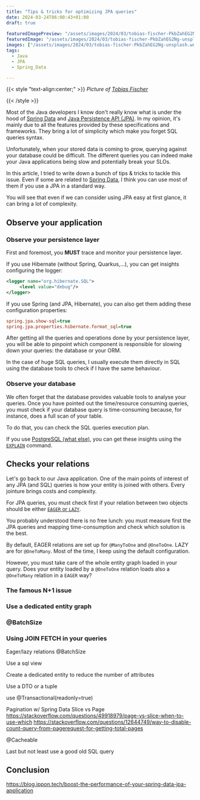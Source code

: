 ```yaml
---
title: "Tips & tricks for optimizing JPA queries"
date: 2024-03-24T06:00:43+01:00
draft: true
  
featuredImagePreview: "/assets/images/2024/03/tobias-fischer-PkbZahEG2Ng-unsplash.webp"
featuredImage: "/assets/images/2024/03/tobias-fischer-PkbZahEG2Ng-unsplash.webp"
images: ["/assets/images/2024/03/tobias-fischer-PkbZahEG2Ng-unsplash.webp"]
tags:
  - Java
  - JPA
  - Spring_Data

---
```


{{< style "text-align:center;" >}}
_Picture of [Tobias Fischer](https://unsplash.com/fr/@tofi?utm_content=creditCopyText&utm_medium=referral&utm_source=unsplash)_

{{< /style >}}

Most of the Java developers I know don't really know what is under the hood of [Spring Data](https://spring.io/projects/spring-data) and [Java Persistence API (JPA)](https://docs.oracle.com/javaee/7/tutorial/persistence-intro.htm).
In my opinion, it's mainly due to all the features provided by these specifications and frameworks. 
They bring a lot of simplicity which make you forget SQL queries syntax.

Unfortunately, when your stored data is coming to grow, querying against your database could be difficult. 
The different queries you can indeed make your Java applications being slow and potentially break your SLOs.

In this article, I tried to write down a bunch of tips & tricks to tackle this issue.
Even if some are related to [Spring Data](https://spring.io/projects/spring-data), I think you can use most of them if you use a JPA in a standard way.

You will see that even if we can consider using JPA easy at first glance, it can bring a lot of complexity.

## Observe your application
### Observe your persistence layer

First and foremost, you **MUST** trace and monitor your persistence layer.

If you use Hibernate (without Spring, Quarkus,...), you can get insights configuring the logger:

```xml
<logger name="org.hibernate.SQL">
     <level value="debug"/>
</logger>
```
If you use Spring (and JPA, Hibernate), you can also get them adding these configuration properties:

```ini
spring.jpa.show-sql=true
spring.jpa.properties.hibernate.format_sql=true
```
After getting all the queries and operations done by your persistence layer, you will be able to pinpoint which component is responsible for slowing down your queries: the database or your ORM. 

In the case of huge SQL queries, I usually execute them directly in SQL using the database tools to check if I have the same behaviour.

### Observe your database
We often forget that the database provides valuable tools to analyse your queries. 
Once you have pointed out the time/resource consuming queries, you must check if your database query is time-consuming because, for instance, does a full scan of your table.

To do that, you can check the SQL queries execution plan.

If you use [PostgreSQL (what else)](https://www.postgresql.org/), you can get these insights using the [``EXPLAIN``](https://www.postgresql.org/docs/current/sql-explain.html) command. 

## Checks your relations
Let's go back to our Java application.
One of the main points of interest of any JPA (and SQL) queries is how your entity is joined with others. 
Every jointure brings costs and complexity.

For JPA queries, you must check first if your relation between two objects should be either [``EAGER`` or ``LAZY``](https://docs.oracle.com/javaee/7/api/javax/persistence/FetchType.html).

You probably understood there is no free lunch: you must measure first the JPA queries and mapping time-consumption and check which solution is the best.

By default, EAGER relations are set up for ``@ManyToOne`` and ``@OneToOne``. LAZY are for ``@OneToMany``. 
Most of the time, I keep using the default configuration. 

However, you must take care of the whole entity graph loaded in your query.
Does your entity loaded by a ``@OneToOne`` relation loads also a ``@OneToMany`` relation in a ``EAGER`` way?

### The famous N+1 issue


### Use a dedicated entity graph

### @BatchSize

### Using JOIN FETCH in your queries

Eager/lazy relations
@BatchSize


Use a sql view

Create a dedicated entity to reduce the number of attributes

Use a DTO or a tuple

use @Transactional(readonly=true) 

Pagination w/ Spring Data
Slice vs Page
https://stackoverflow.com/questions/49918979/page-vs-slice-when-to-use-which
https://stackoverflow.com/questions/12644749/way-to-disable-count-query-from-pagerequest-for-getting-total-pages

@Cacheable

Last but not least use a good old SQL query

## Conclusion
https://blog.ippon.tech/boost-the-performance-of-your-spring-data-jpa-application


